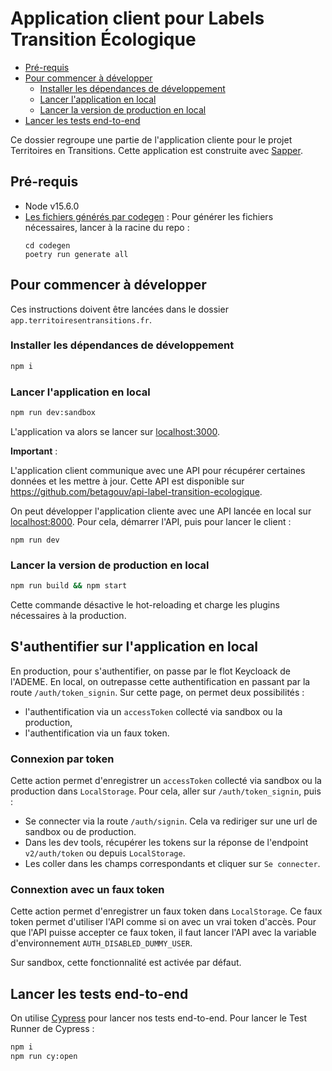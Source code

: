 # Application client pour Labels Transition Écologique

- [Pré-requis](#pré-requis)
- [Pour commencer à développer](#pour-commencer-à-développer)
    - [Installer les dépendances de
      développement](#installer-les-dépendances-de-développement)
    - [Lancer l'application en local](#lancer-l-application-en-local)
    - [Lancer la version de production en local](#lancer-la-version-de-production-en-local)
- [Lancer les tests end-to-end](#lancer-les-tests-end-to-end)

Ce dossier regroupe une partie de l'application cliente pour le projet
Territoires en Transitions. Cette application est construite avec
[Sapper](https://sapper.svelte.dev/).

## Pré-requis

- Node v15.6.0
- [Les fichiers générés par codegen](https://github.com/betagouv/territoires-en-transitions/tree/main/codegen#le-g%C3%A9n%C3%A9rateur-de-code) : 
    Pour générer les fichiers nécessaires, lancer à la racine du repo : 
    ```
    cd codegen
    poetry run generate all
    ```

## Pour commencer à développer

Ces instructions doivent être lancées dans le dossier `app.territoiresentransitions.fr`.

### Installer les dépendances de développement

```sh
npm i
```

### Lancer l'application en local

```sh
npm run dev:sandbox
```

L'application va alors se lancer sur [localhost:3000](http://localhost:3000).

**Important** :

L'application client communique avec une API pour récupérer certaines données et les mettre à jour. Cette API est
disponible sur https://github.com/betagouv/api-label-transition-ecologique.

On peut développer l'application cliente avec une API lancée en local sur
[localhost:8000](http://localhost:8000). Pour cela, démarrer l'API, puis pour
lancer le client :
```
npm run dev
```

### Lancer la version de production en local

```sh
npm run build && npm start
```
Cette commande désactive le hot-reloading et charge les plugins nécessaires à la production.

## S'authentifier sur l'application en local

En production, pour s'authentifier, on passe par le flot Keycloack de l'ADEME. En local, on outrepasse cette 
authentification en passant par la route `/auth/token_signin`. Sur cette page, on permet deux possibilités : 
- l'authentification via un `accessToken` collecté via sandbox ou la production,
- l'authentification via un faux token.

### Connexion par token

Cette action permet d'enregistrer un `accessToken` collecté via sandbox ou la production dans `LocalStorage`.
Pour cela, aller sur `/auth/token_signin`, puis :
- Se connecter via la route `/auth/signin`. Cela va rediriger sur une url de sandbox ou de production.
- Dans les dev tools, récupérer les tokens sur la réponse de l'endpoint `v2/auth/token` ou depuis
  `LocalStorage`.
- Les coller dans les champs correspondants et cliquer sur `Se connecter`.

### Connextion avec un faux token

Cette action permet d'enregistrer un faux token dans `LocalStorage`. Ce faux token permet d'utiliser l'API comme si on 
avec un vrai token d'accès. Pour que l'API puisse accepter ce faux token, il faut lancer l'API avec la variable 
d'environnement `AUTH_DISABLED_DUMMY_USER`. 

Sur sandbox, cette fonctionnalité est activée par défaut.

## Lancer les tests end-to-end

On utilise [Cypress](https://www.cypress.io/) pour lancer nos tests end-to-end.
Pour lancer le Test Runner de Cypress :
```sh
npm i
npm run cy:open
```